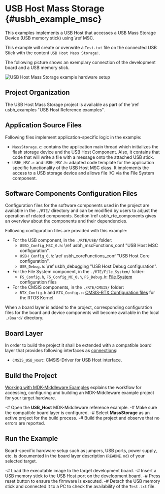 # USB Host Mass Storage {#usbh_example_msc}

This examples implements a USB Host that accesses a USB Mass Storage Device (USB memory stick) using \ref MSC.

This example will create or overwrite a `Test.txt` file on the connected USB Stick with the content `USB Host Mass Storage!`.

The following picture shows an exemplary connection of the development board and a USB memory stick.

![USB Host Mass Storage example hardware setup](usbh_msc_setup.png)

## Project Organization

The USB Host Mass Storage project is available as part of the \ref usbh_examples "USB Host Reference examples".

<h2>Application Source Files</h2>

Following files implement application-specific logic in the example:

 - `MassStorage.c`: contains the application main thread which initializes the flash storage device and the USB Host Component. Also, it contains that code that will write a file with a message onto the attached USB stick.
 - `USBH_MSC.c` and `USBH_MSC.h`: adapted code template for the application specific functionality of the USB Host MSC class. It implements the access to a USB storage device and allows file I/O via the File System component.

<h2>Software Components Configuration Files</h2>

Configuration files for the software components used in the project are available in the `./RTE/` directory and can be modified by users to adjust the operation of related components. Section \ref usbh_rte_components gives an overview about the components and their dependencies.

Following configuration files are provided with this example:

 - For the USB component, in the `./RTE/USB/` folder:
   - `USBD_Config_MSC_0.h`: \ref usbh_mscFunctions_conf "USB Host MSC configuration".
   - `USBH_Config_0.h`: \ref usbh_coreFunctions_conf "USB Host Core configuration".
   - `USB_Debug.h`: \ref usbh_debugging "USB Host Debug configuration".
 - For the File System component, in the `./RTE/File_System/` folder:
   - `FS_Config.h`, `FS_Config_MC_0.h`, `FS_Debug.h`: [File System](../FileSystem/index.html) configuration files
 - For the CMSIS components, in the `./RTE/CMSIS/` folder:
   - `RTX_Config.h` and `RTX_Config.c`: [CMSIS-RTX Configuration files](https://arm-software.github.io/CMSIS-RTX/latest/config_rtx5.html) for the RTOS Kernel.

When a board layer is added to the project, corresponding configuration files for the board and device components will become available in the local `./Board/` directory.

<h2>Board Layer</h2>

In order to build the project it shall be extended with a compatible board layer that provides following interfaces as [connections](https://github.com/Open-CMSIS-Pack/cmsis-toolbox/blob/main/docs/ReferenceApplications.md#connections):
 - `CMSIS_USB_Host`: CMSIS-Driver for USB Host interface.

## Build the Project

[Working with MDK-Middleware Examples](../General/working_with_examples.html) explains the workflow for accessing, configuring and building an MDK-Middleware example project for your target hardware.

 -# Open the **USB_Host** MDK-Middleware reference example.
 -# Make sure the compatible board layer is configured.
 -# Select **MassStorage** as an active project for the build process.
 -# Build the project and observe that no errors are reported.

## Run the Example

Board-specific hardware setup such as jumpers, USB ports, power supply, etc. is documented in the board layer description (`README.md`) of your selected target.

 -# Load the executable image to the target development board.
 -# Insert a USB memory stick to the USB Host port on the development board.
 -# Press reset button to ensure the firmware is executed.
 -# Detach the USB memory stick and connected it to a PC to check the availability of the `Test.txt` file.

